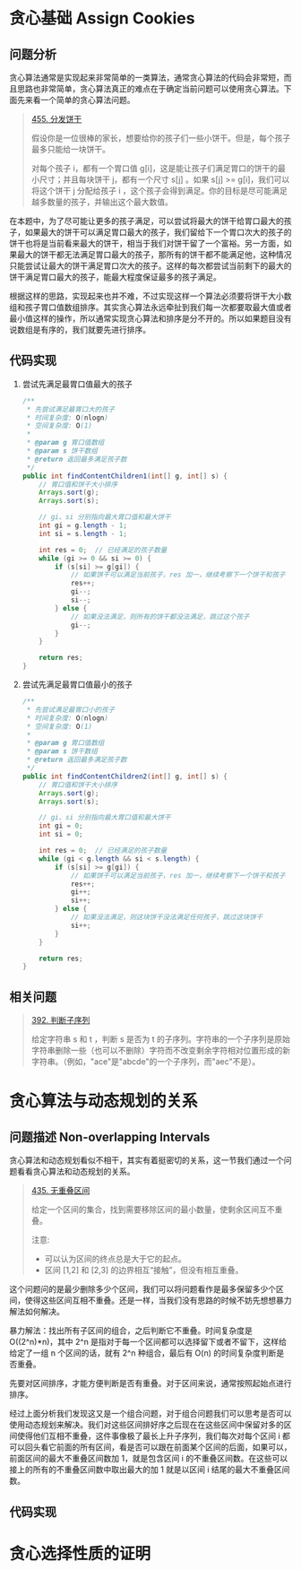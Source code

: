 # 贪心基础 Assign Cookies

## 问题分析

贪心算法通常是实现起来非常简单的一类算法，通常贪心算法的代码会非常短，而且思路也非常简单，贪心算法真正的难点在于确定当前问题可以使用贪心算法。下面先来看一个简单的贪心算法问题。

> [455. 分发饼干](https://leetcode-cn.com/problems/assign-cookies/)
>
> 假设你是一位很棒的家长，想要给你的孩子们一些小饼干。但是，每个孩子最多只能给一块饼干。
>
> 对每个孩子 i，都有一个胃口值 g[i]，这是能让孩子们满足胃口的饼干的最小尺寸；并且每块饼干 j，都有一个尺寸 s[j] 。如果 s[j] >= g[i]，我们可以将这个饼干 j 分配给孩子 i ，这个孩子会得到满足。你的目标是尽可能满足越多数量的孩子，并输出这个最大数值。
>

在本题中，为了尽可能让更多的孩子满足，可以尝试将最大的饼干给胃口最大的孩子，如果最大的饼干可以满足胃口最大的孩子，我们留给下一个胃口次大的孩子的饼干也将是当前看来最大的饼干，相当于我们对饼干留了一个富裕。另一方面，如果最大的饼干都无法满足胃口最大的孩子，那所有的饼干都不能满足他，这种情况只能尝试让最大的饼干满足胃口次大的孩子。这样的每次都尝试当前剩下的最大的饼干满足胃口最大的孩子，能最大程度保证最多的孩子满足。

根据这样的思路，实现起来也并不难，不过实现这样一个算法必须要将饼干大小数组和孩子胃口值数组排序。其实贪心算法永远牵扯到我们每一次都要取最大值或者最小值这样的操作，所以通常实现贪心算法和排序是分不开的。所以如果题目没有说数组是有序的，我们就要先进行排序。

## 代码实现

1. 尝试先满足最胃口值最大的孩子

   ```java
   /**
    * 先尝试满足最胃口大的孩子
    * 时间复杂度: O(nlogn)
    * 空间复杂度: O(1)
    *
    * @param g 胃口值数组
    * @param s 饼干数组
    * @return 返回最多满足孩子数
    */
   public int findContentChildren1(int[] g, int[] s) {
       // 胃口值和饼干大小排序
       Arrays.sort(g);
       Arrays.sort(s);
   
       // gi、si 分别指向最大胃口值和最大饼干
       int gi = g.length - 1;
       int si = s.length - 1;
   
       int res = 0;  // 已经满足的孩子数量
       while (gi >= 0 && si >= 0) {
           if (s[si] >= g[gi]) {
               // 如果饼干可以满足当前孩子，res 加一，继续考察下一个饼干和孩子
               res++;
               gi--;
               si--;
           } else {
               // 如果没法满足，则所有的饼干都没法满足，跳过这个孩子
               gi--;
           }
       }
   
       return res;
   }
   ```

2. 尝试先满足最胃口值最小的孩子

   ```java
   /**
    * 先尝试满足最胃口小的孩子
    * 时间复杂度: O(nlogn)
    * 空间复杂度: O(1)
    *
    * @param g 胃口值数组
    * @param s 饼干数组
    * @return 返回最多满足孩子数
    */
   public int findContentChildren2(int[] g, int[] s) {
       // 胃口值和饼干大小排序
       Arrays.sort(g);
       Arrays.sort(s);
   
       // gi、si 分别指向最大胃口值和最大饼干
       int gi = 0;
       int si = 0;
   
       int res = 0;  // 已经满足的孩子数量
       while (gi < g.length && si < s.length) {
           if (s[si] >= g[gi]) {
               // 如果饼干可以满足当前孩子，res 加一，继续考察下一个饼干和孩子
               res++;
               gi++;
               si++;
           } else {
               // 如果没法满足，则这块饼干没法满足任何孩子，跳过这块饼干
               si++;
           }
       }
   
       return res;
   }
   ```

## 相关问题

> [392. 判断子序列](https://leetcode-cn.com/problems/is-subsequence/)
>
> 给定字符串 s 和 t ，判断 s 是否为 t 的子序列。字符串的一个子序列是原始字符串删除一些（也可以不删除）字符而不改变剩余字符相对位置形成的新字符串。（例如，"ace"是"abcde"的一个子序列，而"aec"不是）。
>

# 贪心算法与动态规划的关系

## 问题描述 Non-overlapping Intervals

贪心算法和动态规划看似不相干，其实有着挺密切的关系，这一节我们通过一个问题看看贪心算法和动态规划的关系。

> [435. 无重叠区间](https://leetcode-cn.com/problems/non-overlapping-intervals/)
>
> 给定一个区间的集合，找到需要移除区间的最小数量，使剩余区间互不重叠。
>
> 注意:
>
> - 可以认为区间的终点总是大于它的起点。
> - 区间 [1,2] 和 [2,3] 的边界相互“接触”，但没有相互重叠。

这个问题问的是最少删除多少个区间，我们可以将问题看作是最多保留多少个区间，使得这些区间互相不重叠。还是一样，当我们没有思路的时候不妨先想想暴力解法如何解决。

暴力解法：找出所有子区间的组合，之后判断它不重叠。时间复杂度是 O((2^n)*n)，其中 2^n 是指对于每一个区间都可以选择留下或者不留下，这样给给定了一组 n 个区间的话，就有 2^n 种组合，最后有 O(n) 的时间复杂度判断是否重叠。

先要对区间排序，才能方便判断是否有重叠。对于区间来说，通常按照起始点进行排序。

经过上面分析我们发现这又是一个组合问题，对于组合问题我们可以思考是否可以使用动态规划来解决。我们对这些区间排好序之后现在在这些区间中保留对多的区间使得他们互相不重叠，这件事像极了最长上升子序列，我们每次对每个区间 i 都可以回头看它前面的所有区间，看是否可以跟在前面某个区间的后面，如果可以，前面区间的最大不重叠区间数加 1，就是包含区间 i 的不重叠区间数。在这些可以接上的所有的不重叠区间数中取出最大的加 1 就是以区间 i 结尾的最大不重叠区间数。

## 代码实现























# 贪心选择性质的证明